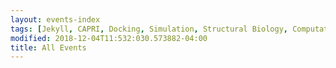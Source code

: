 ```yaml
---
layout: events-index
tags: [Jekyll, CAPRI, Docking, Simulation, Structural Biology, Computational Biology, Modelling, Protein Structure]
modified: 2018-12-04T11:532:030.573882-04:00
title: All Events
---
```

